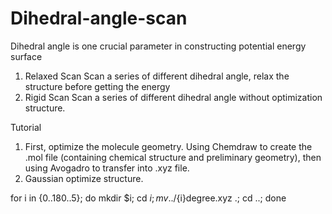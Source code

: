 # Dihedral-angle-scan

Dihedral angle is one crucial parameter in constructing potential energy surface 
1. Relaxed Scan
   Scan a series of different dihedral angle, relax the structure before getting the energy
2. Rigid Scan
   Scan a series of different dihedral angle without optimization structure.

Tutorial
1. First, optimize the molecule geometry. Using Chemdraw to create the .mol file (containing chemical structure and preliminary geometry), then using Avogadro to transfer into .xyz file.
2. Gaussian optimize structure.

for i in {0..180..5}; do mkdir $i; cd $i; mv ../${i}degree.xyz .; cd ..; done
